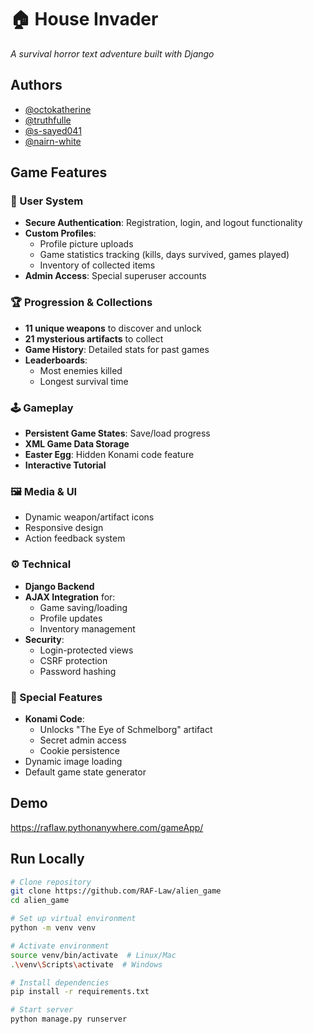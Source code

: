# 🏠 House Invader  
*A survival horror text adventure built with Django*

## Authors
- [@octokatherine](https://github.com/RAF-Law)
- [@truthfulle](https://github.com/truthfulle)  
- [@s-sayed041](https://github.com/s-sayed041)  
- [@nairn-white](https://github.com/nairn-white)  

## Game Features

### 👤 User System
- **Secure Authentication**: Registration, login, and logout functionality  
- **Custom Profiles**:
  - Profile picture uploads  
  - Game statistics tracking (kills, days survived, games played)  
  - Inventory of collected items  
- **Admin Access**: Special superuser accounts  

### 🏆 Progression & Collections
- **11 unique weapons** to discover and unlock  
- **21 mysterious artifacts** to collect  
- **Game History**: Detailed stats for past games  
- **Leaderboards**:
  - Most enemies killed  
  - Longest survival time  

### 🕹️ Gameplay
- **Persistent Game States**: Save/load progress  
- **XML Game Data Storage**  
- **Easter Egg**: Hidden Konami code feature  
- **Interactive Tutorial**  

### 🖼️ Media & UI
- Dynamic weapon/artifact icons  
- Responsive design  
- Action feedback system  

### ⚙️ Technical
- **Django Backend**  
- **AJAX Integration** for:
  - Game saving/loading  
  - Profile updates  
  - Inventory management  
- **Security**:
  - Login-protected views  
  - CSRF protection  
  - Password hashing  

### 🎉 Special Features
- **Konami Code**:
  - Unlocks "The Eye of Schmelborg" artifact  
  - Secret admin access  
  - Cookie persistence  
- Dynamic image loading  
- Default game state generator  

## Demo  
https://raflaw.pythonanywhere.com/gameApp/

## Run Locally

```bash
# Clone repository
git clone https://github.com/RAF-Law/alien_game
cd alien_game

# Set up virtual environment
python -m venv venv

# Activate environment
source venv/bin/activate  # Linux/Mac
.\venv\Scripts\activate  # Windows

# Install dependencies
pip install -r requirements.txt

# Start server
python manage.py runserver

